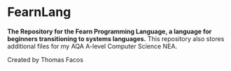 # FearnLang
**The Repository for the Fearn Programming Language, a language for beginners transitioning to systems languages.**
This repository also stores additional files for my AQA A-level Computer Science NEA.

Created by Thomas Facos
